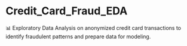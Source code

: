 # Credit_Card_Fraud_EDA
📊 Exploratory Data Analysis on anonymized credit card transactions to identify fraudulent patterns and prepare data for modeling.
